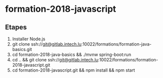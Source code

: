 # formation-2018-javascript

## Etapes

1. Installer Node.js
2. git clone ssh://git@gitlab.intech.lu:10022/formations/formation-java-basics.git
3. cd formation-2018-java-basics && ./mvnw spring-boot:run
4. cd .. && git clone ssh://git@gitlab.intech.lu:10022/formations/formation-2018-javascript.git
5. cd formation-2018-javascript.git && npm install && npm start